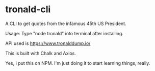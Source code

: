 # tronald-cli
A CLI to get quotes from the infamous 45th US President.

Usage: Type "node tronald" into terminal after installing.

API used is https://www.tronalddump.io/

This is built with Chalk and Axios.

Yes, I put this on NPM. I'm just doing it to start learning things, really.
